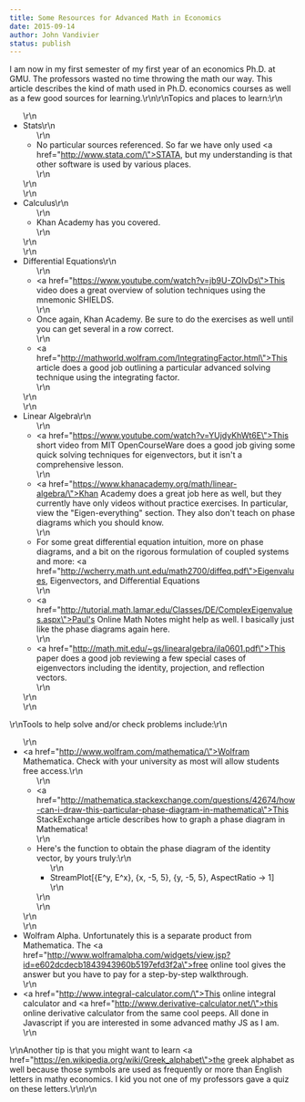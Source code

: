 ```yaml
---
title: Some Resources for Advanced Math in Economics
date: 2015-09-14
author: John Vandivier
status: publish
---
```


I am now in my first semester of my first year of an economics Ph.D. at GMU. The professors wasted no time throwing the math our way. This article describes the kind of math used in Ph.D. economics courses as well as a few good sources for learning.\r\n\r\nTopics and places to learn:\r\n<ul>\r\n	<li>Stats\r\n<ul>\r\n	<li>No particular sources referenced. So far we have only used <a href=\"http://www.stata.com/\">STATA</a>, but my understanding is that other software is used by various places.</li>\r\n</ul>\r\n</li>\r\n	<li>Calculus\r\n<ul>\r\n	<li>Khan Academy has you covered.</li>\r\n</ul>\r\n</li>\r\n	<li>Differential Equations\r\n<ul>\r\n	<li><a href=\"https://www.youtube.com/watch?v=jb9U-ZOlvDs\">This video</a> does a great overview of solution techniques using the mnemonic SHIELDS.</li>\r\n	<li>Once again, Khan Academy. Be sure to do the exercises as well until you can get several in a row correct.</li>\r\n	<li><a href=\"http://mathworld.wolfram.com/IntegratingFactor.html\">This article</a> does a good job outlining a particular advanced solving technique using the integrating factor.</li>\r\n</ul>\r\n</li>\r\n	<li>Linear Algebra\r\n<ul>\r\n	<li><a href=\"https://www.youtube.com/watch?v=YUjdyKhWt6E\">This short video</a> from MIT OpenCourseWare does a good job giving some quick solving techniques for eigenvectors, but it isn't a comprehensive lesson.</li>\r\n	<li><a href=\"https://www.khanacademy.org/math/linear-algebra/\">Khan Academy</a> does a great job here as well, but they currently have only videos without practice exercises. In particular, view the \"Eigen-everything\" section. They also don't teach on phase diagrams which you should know.</li>\r\n	<li>For some great differential equation intuition, more on phase diagrams, and a bit on the rigorous formulation of coupled systems and more: <a href=\"http://wcherry.math.unt.edu/math2700/diffeq.pdf\">Eigenvalues, Eigenvectors, and Differential Equations</a></li>\r\n	<li><a href=\"http://tutorial.math.lamar.edu/Classes/DE/ComplexEigenvalues.aspx\">Paul's Online Math Notes</a> might help as well. I basically just like the phase diagrams again here.</li>\r\n	<li><a href=\"http://math.mit.edu/~gs/linearalgebra/ila0601.pdf\">This paper</a> does a good job reviewing a few special cases of eigenvectors including the identity, projection, and reflection vectors.</li>\r\n</ul>\r\n</li>\r\n</ul>\r\nTools to help solve and/or check problems include:\r\n<ul>\r\n	<li><a href=\"http://www.wolfram.com/mathematica/\">Wolfram Mathematica</a>. Check with your university as most will allow students free access.\r\n<ul>\r\n	<li><a href=\"http://mathematica.stackexchange.com/questions/42674/how-can-i-draw-this-particular-phase-diagram-in-mathematica\">This StackExchange article</a> describes how to graph a phase diagram in Mathematica!</li>\r\n	<li>Here's the function to obtain the phase diagram of the identity vector, by yours truly:\r\n<ul>\r\n	<li>StreamPlot[{E^y, E^x}, {x, -5, 5}, {y, -5, 5}, AspectRatio -&gt; 1]</li>\r\n</ul>\r\n</li>\r\n</ul>\r\n</li>\r\n	<li>Wolfram Alpha. Unfortunately this is a separate product from Mathematica. The <a href=\"http://www.wolframalpha.com/widgets/view.jsp?id=e602dcdecb1843943960b5197efd3f2a\">free online tool</a> gives the answer but you have to pay for a step-by-step walkthrough.</li>\r\n	<li><a href=\"http://www.integral-calculator.com/\">This online integral calculator</a> and <a href=\"http://www.derivative-calculator.net/\">this online derivative calculator</a> from the same cool peeps. All done in Javascript if you are interested in some advanced mathy JS as I am.</li>\r\n</ul>\r\nAnother tip is that you might want to learn <a href=\"https://en.wikipedia.org/wiki/Greek_alphabet\">the greek alphabet</a> as well because those symbols are used as frequently or more than English letters in mathy economics. I kid you not one of my professors gave a quiz on these letters.\r\n\r\n&nbsp;